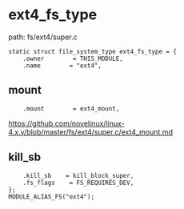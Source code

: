 ext4_fs_type
========================================

path: fs/ext4/super.c
```
static struct file_system_type ext4_fs_type = {
    .owner        = THIS_MODULE,
    .name        = "ext4",
```

mount
----------------------------------------

```
    .mount        = ext4_mount,
```

https://github.com/novelinux/linux-4.x.y/blob/master/fs/ext4/super.c/ext4_mount.md

kill_sb
----------------------------------------

```
    .kill_sb    = kill_block_super,
    .fs_flags    = FS_REQUIRES_DEV,
};
MODULE_ALIAS_FS("ext4");
```